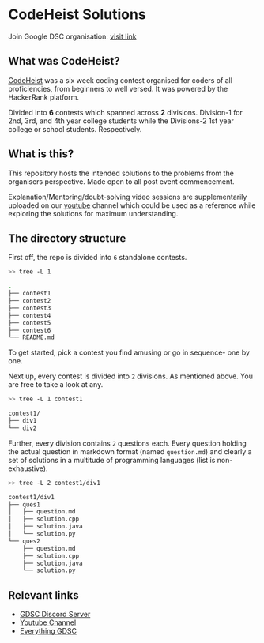 # CodeHeist Solutions

Join Google DSC organisation: [visit link](https://bit.ly/Github_GDSC_BU) 

## What was CodeHeist?

[CodeHeist](https://dsc-bennett-university.github.io/Code%20Heist/Heist.html) was a six week coding contest organised for coders of all proficiencies, from beginners to well versed. It was powered by the HackerRank platform.

Divided into **6** contests which spanned across **2** divisions. Division-1 for 2nd, 3rd, and 4th year college students while the Divisions-2 1st year college or school students. Respectively.

## What is this?

 This repository hosts the intended solutions to the problems from the organisers perspective. Made open to all post event commencement.

Explanation/Mentoring/doubt-solving video sessions are supplementarily uploaded on our [youtube](#relevent-links) channel which could be used as a reference while exploring the solutions for maximum understanding.

## The directory structure

First off, the repo is divided into `6` standalone contests.

```sh
>> tree -L 1

.
├── contest1
├── contest2
├── contest3
├── contest4
├── contest5
├── contest6
└── README.md
```

To get started, pick a contest you find amusing or go in sequence- one by one.

Next up, every contest is divided into `2` divisions. As mentioned above. You are free to take a look at any.

```sh
>> tree -L 1 contest1

contest1/
├── div1
└── div2
```

Further, every division contains `2` questions each. Every question holding the actual question in markdown format (named `question.md`) and clearly a set of solutions in a multitude of programming languages (list is non-exhaustive).

```sh
>> tree -L 2 contest1/div1

contest1/div1
├── ques1
│   ├── question.md
│   ├── solution.cpp
│   ├── solution.java
│   └── solution.py
└── ques2
    ├── question.md
    ├── solution.cpp
    ├── solution.java
    └── solution.py
```

## Relevant links

- [GDSC Discord Server](https://discord.gg/77GqfUvNCG)
- [Youtube Channel](https://www.youtube.com/channel/UCtR09QlTTdeqXtTrozdsx6g)
- [Everything GDSC](https://linktr.ee/dsc_bu)
